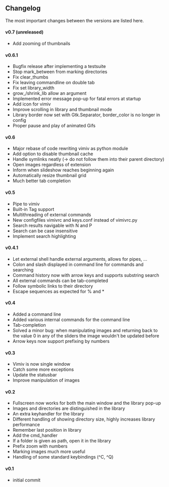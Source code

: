 ## Changelog
The most important changes between the versions are listed here.

#### v0.7 (unreleased)
* Add zooming of thumbnails

#### v0.6.1
* Bugfix release after implementing a testsuite
* Stop mark\_between from marking directories
* Fix clear\_thumbs
* Fix leaving commandline on double tab
* Fix set library\_width
* grow\_/shrink\_lib allow an argument
* Implemented error message pop-up for fatal errors at startup
* Add icon for vimiv
* Improve scrolling in library and thumbnail mode
* Library border now set with Gtk.Separator, border\_color is no longer in
  config
* Proper pause and play of animated Gifs

#### v0.6
* Major rebase of code rewriting vimiv as python module
* Add option to disable thumbnail cache
* Handle symlinks neatly (-> do not follow them into their parent directory)
* Open images regardless of extension
* Inform when slideshow reaches beginning again
* Automatically resize thumbnail grid
* Much better tab completion

#### v0.5
* Pipe to vimiv
* Built-in Tag support
* Multithreading of external commands
* New configfiles vimivrc and keys.conf instead of vimivrc.py
* Search results navigable with N and P
* Search can be case insensitive
* Implement search highlighting

#### v0.4.1
* Let external shell handle external arguments, allows for pipes, ...
* Colon and slash displayed in command line for commands and searching
* Command history now with arrow keys and supports substring search
* All external commands can be tab-completed
* Follow symbolic links to their directory
* Escape sequences as expected for % and *

#### v0.4
* Added a command line
* Added various internal commands for the command line
* Tab-completion
* Solved a minor bug: when manipulating images and returning back to the value 0
  in any of the sliders the image wouldn't be updated before
* Arrow keys now support prefixing by numbers

#### v0.3
* Vimiv is now single window
* Catch some more exceptions
* Update the statusbar
* Improve manipulation of images

#### v0.2
* Fullscreen now works for both the main window and the library pop-up
* Images and directories are distinguished in the library
* An extra keyhandler for the library
* Different handling of showing directory size, highly increases library
  performance
* Remember last position in library
* Add the cmd\_handler
* If a folder is given as path, open it in the library
* Prefix zoom with numbers
* Marking images much more useful
* Handling of some standard keybindings (^C, ^Q)

#### v0.1
* initial commit
